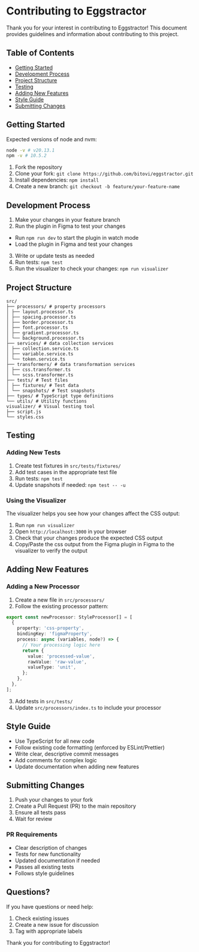 # Contributing to Eggstractor

Thank you for your interest in contributing to Eggstractor! This document provides guidelines and information about contributing to this project.

## Table of Contents

- [Getting Started](#getting-started)
- [Development Process](#development-process)
- [Project Structure](#project-structure)
- [Testing](#testing)
- [Adding New Features](#adding-new-features)
- [Style Guide](#style-guide)
- [Submitting Changes](#submitting-changes)

## Getting Started

Expected versions of node and nvm:

```bash
node -v # v20.13.1
npm -v # 10.5.2
```

1. Fork the repository
2. Clone your fork: `git clone https://github.com/bitovi/eggstractor.git`
3. Install dependencies: `npm install`
4. Create a new branch: `git checkout -b feature/your-feature-name`

## Development Process

1. Make your changes in your feature branch
2. Run the plugin in Figma to test your changes

- Run `npm run dev` to start the plugin in watch mode
- Load the plugin in Figma and test your changes

3. Write or update tests as needed
4. Run tests: `npm test`
5. Run the visualizer to check your changes: `npm run visualizer`

## Project Structure

```
src/
├── processors/ # property processors
│ ├── layout.processor.ts
│ ├── spacing.processor.ts
│ ├── border.processor.ts
│ ├── font.processor.ts
│ ├── gradient.processor.ts
│ └── background.processor.ts
├── services/ # data collection services
│ ├── collection.service.ts
│ ├── variable.service.ts
│ └── token.service.ts
├── transformers/ # data transformation services
│ ├── css.transformer.ts
│ └── scss.transformer.ts
├── tests/ # Test files
│ ├── fixtures/ # Test data
│ └── snapshots/ # Test snapshots
├── types/ # TypeScript type definitions
└── utils/ # Utility functions
visualizer/ # Visual testing tool
├── script.js
└── styles.css
```

## Testing

### Adding New Tests

1. Create test fixtures in `src/tests/fixtures/`
2. Add test cases in the appropriate test file
3. Run tests: `npm test`
4. Update snapshots if needed: `npm test -- -u`

### Using the Visualizer

The visualizer helps you see how your changes affect the CSS output:

1. Run `npm run visualizer`
2. Open `http://localhost:3000` in your browser
3. Check that your changes produce the expected CSS output
4. Copy/Paste the css output from the Figma plugin in Figma to the visualizer to verify the output

## Adding New Features

### Adding a New Processor

1. Create a new file in `src/processors/`
2. Follow the existing processor pattern:

```typescript
export const newProcessor: StyleProcessor[] = [
  {
    property: 'css-property',
    bindingKey: 'figmaProperty',
    process: async (variables, node?) => {
      // Your processing logic here
      return {
        value: 'processed-value',
        rawValue: 'raw-value',
        valueType: 'unit',
      };
    },
  },
];
```

3. Add tests in `src/tests/`
4. Update `src/processors/index.ts` to include your processor

## Style Guide

- Use TypeScript for all new code
- Follow existing code formatting (enforced by ESLint/Prettier)
- Write clear, descriptive commit messages
- Add comments for complex logic
- Update documentation when adding new features

## Submitting Changes

1. Push your changes to your fork
2. Create a Pull Request (PR) to the main repository
3. Ensure all tests pass
4. Wait for review

### PR Requirements

- Clear description of changes
- Tests for new functionality
- Updated documentation if needed
- Passes all existing tests
- Follows style guidelines

## Questions?

If you have questions or need help:

1. Check existing issues
2. Create a new issue for discussion
3. Tag with appropriate labels

Thank you for contributing to Eggstractor!
